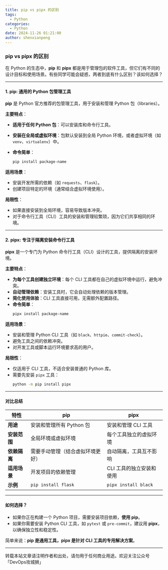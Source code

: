```yaml
---
title: pip vs pipx 的区别
tags:
  - Python
categories:
  - Python
date: 2024-11-26 01:21:00
author: shenxianpeng
---
```


### **pip vs pipx 的区别**

在 Python 的生态中，**pip** 和 **pipx** 都是用于管理包的软件工具，但它们有不同的设计目标和使用场景。有些同学可能会疑惑，两者到底有什么区别？该如何选择？

---

<!-- more -->
#### **1. pip: 通用的 Python 包管理工具**

**pip** 是 Python 官方推荐的包管理工具，用于安装和管理 Python 包（libraries）。

**主要特点**：

- **适用于任何 Python 包**：可以安装库和命令行工具。
- **安装在全局或虚拟环境**：包默认安装到全局 Python 环境，或者虚拟环境（如 `venv`、`virtualenv`）中。

- **命令简单**：
  ```bash
  pip install package-name
  ```

**适用场景**：

- 安装开发所需的依赖（如 `requests`、`flask`）。
- 创建项目特定的环境（通常结合虚拟环境使用）。

**局限性**：

- 如果直接安装到全局环境，容易导致版本冲突。
- 对于命令行工具（CLI）工具的安装和管理较繁琐，因为它们共享相同的环境。

---

#### **2. pipx: 专注于隔离安装命令行工具**

**pipx** 是一个专门为 Python 命令行工具（CLI）设计的工具，提供隔离的安装环境。

**主要特点**：

- **为每个工具创建独立环境**：每个 CLI 工具都在自己的虚拟环境中运行，避免冲突。
- **自动管理依赖**：安装工具时，它会自动处理依赖的版本管理。
- **简化使用体验**：CLI 工具直接可用，无需额外配置路径。
- **命令简单**：
  ```bash
  pipx install package-name
  ```

**适用场景**：

- 安装和管理 Python CLI 工具（如 `black`、`httpie`、`commit-check`）。
- 避免工具之间的依赖冲突。
- 对开发工具或脚本运行环境要求高的用户。

**局限性**：

- 仅适用于 CLI 工具，不适合安装普通的 Python 库。
- 需要先安装 `pipx` 工具：
  ```bash
  python -m pip install pipx
  ```

---

#### **对比总结**

| 特性           | pip                           | pipx                     |
|----------------|-------------------------------|---------------------------|
| **用途**       | 安装和管理所有 Python 包        | 安装和管理 CLI 工具       |
| **安装范围**   | 全局环境或虚拟环境               | 每个工具独立的虚拟环境     |
| **依赖隔离**   | 需要手动管理（结合虚拟环境更好）  | 自动隔离，工具互不影响      |
| **适用场景**   | 开发项目的依赖管理               | CLI 工具的独立安装和使用    |
| **示例**       | `pip install flask`           | `pipx install black`       |

---

#### **如何选择？**

- 如果你正在构建一个 Python 项目，需要安装项目依赖，**使用 pip**。
- 如果你需要安装 Python CLI 工具，如 `pytest` 或 `pre-commit`，建议用 **pipx**，以确保独立性和稳定性。

简单来说：**pip 是通用工具，pipx 是针对 CLI 工具的专用解决方案**。

---

转载本站文章请注明作者和出处，请勿用于任何商业用途。欢迎关注公众号「DevOps攻城狮」
